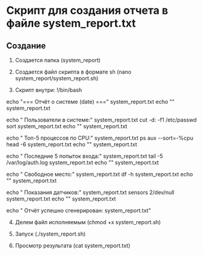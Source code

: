 # Скрипт для создания отчета в файле system_report.txt

## Создание

1. Создается папка (system_report)

2. Создается файл скрипта в формате sh (nano system_report/system_report.sh)

3. Скрипт внутри:
!/bin/bash

echo "=== Отчёт о системе (date) ==="  system_report.txt
echo ""  system_report.txt

echo " Пользователи в системе:"  system_report.txt
cut -d: -f1 /etc/passwd  sort  system_report.txt
echo ""  system_report.txt

echo " Топ-5 процессов по CPU:"  system_report.txt
ps aux --sort=-%cpu  head -6  system_report.txt
echo ""  system_report.txt

echo " Последние 5 попыток входа:"  system_report.txt
tail -5 /var/log/auth.log  system_report.txt
echo ""  system_report.txt

echo " Свободное место:"  system_report.txt
df -h  system_report.txt
echo ""  system_report.txt

echo "  Показания датчиков:"  system_report.txt
sensors 2/dev/null  system_report.txt
echo ""  system_report.txt

echo " Отчёт успешно сгенерирован: system_report.txt"

4. Делем файл исполняемым (chmod +x system_report.sh)

5. Запуск (./system_report.sh)

6. Просмотр результата (cat system_report.txt)
